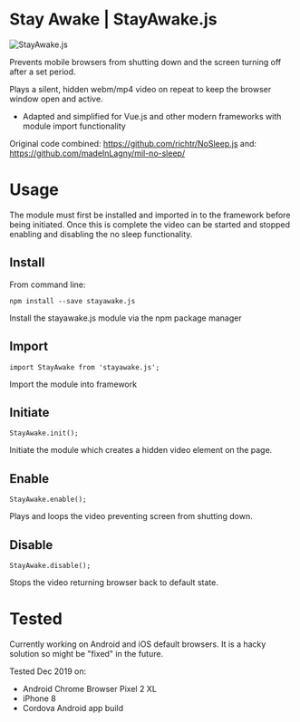 # Stay Awake | StayAwake.js

![StayAwake.js](https://jamesbachini.com/wp-content/uploads/2019/12/stayawake.png)

Prevents mobile browsers from shutting down and the screen turning off after a set period.

Plays a silent, hidden webm/mp4 video on repeat to keep the browser window open and active. 

* Adapted and simplified for Vue.js and other modern frameworks with module import functionality

Original code combined: https://github.com/richtr/NoSleep.js and: https://github.com/madeInLagny/mil-no-sleep/

# Usage

The module must first be installed and imported in to the framework before being initiated. Once this is complete the video can be started and stopped enabling and disabling the no sleep functionality.

## Install

From command line:

    npm install --save stayawake.js

Install the stayawake.js module via the npm package manager

## Import

    import StayAwake from 'stayawake.js';

Import the module into framework

## Initiate

    StayAwake.init();
 
 Initiate the module which creates a hidden video element on the page.

## Enable

    StayAwake.enable();

Plays and loops the video preventing screen from shutting down.

## Disable

    StayAwake.disable();
 
 Stops the video returning browser back to default state.



# Tested

Currently working on Android and iOS default browsers. It is a hacky solution so might be "fixed" in the future.

Tested Dec 2019 on:
- Android Chrome Browser Pixel 2 XL
- iPhone 8
- Cordova Android app build
